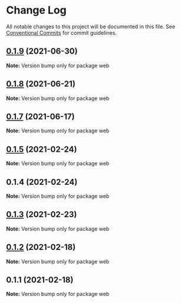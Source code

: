 # Change Log

All notable changes to this project will be documented in this file.
See [Conventional Commits](https://conventionalcommits.org) for commit guidelines.

## [0.1.9](https://github.com/OpenSRP/web/compare/web@0.1.7...web@0.1.9) (2021-06-30)

**Note:** Version bump only for package web

## [0.1.8](https://github.com/OpenSRP/web/compare/web@0.1.7...web@0.1.8) (2021-06-21)

**Note:** Version bump only for package web

## [0.1.7](https://github.com/OpenSRP/web/compare/web@0.1.6...web@0.1.7) (2021-06-17)

**Note:** Version bump only for package web

## [0.1.5](https://github.com/OpenSRP/web/compare/web@0.1.4...web@0.1.5) (2021-02-24)

**Note:** Version bump only for package web

## 0.1.4 (2021-02-24)

**Note:** Version bump only for package web

## [0.1.3](https://github.com/OpenSRP/web/compare/web@0.1.2...web@0.1.3) (2021-02-23)

**Note:** Version bump only for package web

## [0.1.2](https://github.com/OpenSRP/web/compare/web@0.1.1...web@0.1.2) (2021-02-18)

**Note:** Version bump only for package web

## 0.1.1 (2021-02-18)

**Note:** Version bump only for package web
